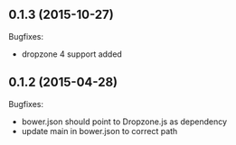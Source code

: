 ## 0.1.3 (2015-10-27)

Bugfixes:
  - dropzone 4 support added 
  
## 0.1.2 (2015-04-28)

Bugfixes:
  - bower.json should point to Dropzone.js as dependency
  - update main in bower.json to correct path

